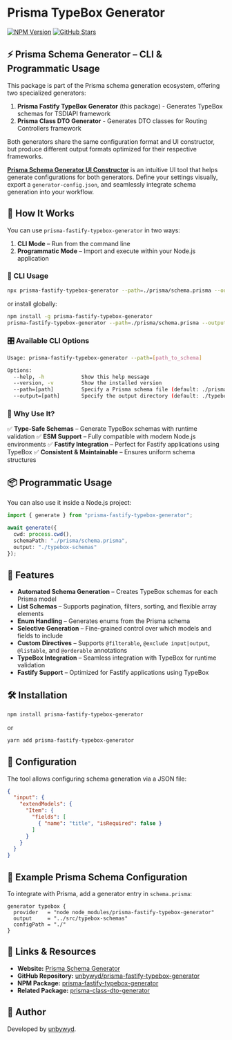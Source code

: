 # Prisma TypeBox Generator

[![NPM Version](https://img.shields.io/npm/v/prisma-fastify-typebox-generator.svg?style=for-the-badge)](https://www.npmjs.com/package/prisma-fastify-typebox-generator)
[![GitHub Stars](https://img.shields.io/github/stars/unbywyd/prisma-fastify-typebox-generator.svg?style=for-the-badge&logo=github)](https://github.com/unbywyd/prisma-fastify-typebox-generator)

## ⚡ Prisma Schema Generator – CLI & Programmatic Usage

This package is part of the Prisma schema generation ecosystem, offering two specialized generators:

1. **Prisma Fastify TypeBox Generator** (this package) - Generates TypeBox schemas for TSDIAPI framework
2. **Prisma Class DTO Generator** - Generates DTO classes for Routing Controllers framework

Both generators share the same configuration format and UI constructor, but produce different output formats optimized for their respective frameworks.

**[Prisma Schema Generator UI Constructor](https://prisma-dto-generator.netlify.app/)** is an intuitive UI tool that helps generate configurations for both generators. Define your settings visually, export a `generator-config.json`, and seamlessly integrate schema generation into your workflow.

## 🔹 How It Works

You can use `prisma-fastify-typebox-generator` in two ways:
1. **CLI Mode** – Run from the command line
2. **Programmatic Mode** – Import and execute within your Node.js application

### 🚀 CLI Usage

```sh
npx prisma-fastify-typebox-generator --path=./prisma/schema.prisma --output=./typebox-schemas
```

or install globally:

```sh
npm install -g prisma-fastify-typebox-generator
prisma-fastify-typebox-generator --path=./prisma/schema.prisma --output=./typebox-schemas
```

### 🎛 Available CLI Options

```sh
Usage: prisma-fastify-typebox-generator --path=[path_to_schema]

Options:
  --help, -h            Show this help message
  --version, -v         Show the installed version
  --path=[path]         Specify a Prisma schema file (default: ./prisma/schema.prisma)
  --output=[path]       Specify the output directory (default: ./typebox-schemas)
```

### 🎯 Why Use It?
✅ **Type-Safe Schemas** – Generate TypeBox schemas with runtime validation
✅ **ESM Support** – Fully compatible with modern Node.js environments
✅ **Fastify Integration** – Perfect for Fastify applications using TypeBox
✅ **Consistent & Maintainable** – Ensures uniform schema structures

## 📦 Programmatic Usage

You can also use it inside a Node.js project:

```ts
import { generate } from "prisma-fastify-typebox-generator";

await generate({
  cwd: process.cwd(),
  schemaPath: "./prisma/schema.prisma",
  output: "./typebox-schemas"
});
```

## 📌 Features

- **Automated Schema Generation** – Creates TypeBox schemas for each Prisma model
- **List Schemas** – Supports pagination, filters, sorting, and flexible array elements
- **Enum Handling** – Generates enums from the Prisma schema
- **Selective Generation** – Fine-grained control over which models and fields to include
- **Custom Directives** – Supports `@filterable`, `@exclude input|output`, `@listable`, and `@orderable` annotations
- **TypeBox Integration** – Seamless integration with TypeBox for runtime validation
- **Fastify Support** – Optimized for Fastify applications using TypeBox

## 🛠 Installation

```sh
npm install prisma-fastify-typebox-generator
```

or

```sh
yarn add prisma-fastify-typebox-generator
```

## 🔧 Configuration

The tool allows configuring schema generation via a JSON file:

```json
{
  "input": {
    "extendModels": {
      "Item": {
        "fields": [
          { "name": "title", "isRequired": false }
        ]
      }
    }
  }
}
```

## 📄 Example Prisma Schema Configuration

To integrate with Prisma, add a generator entry in `schema.prisma`:

```prisma
generator typebox {
  provider   = "node node_modules/prisma-fastify-typebox-generator"
  output     = "../src/typebox-schemas"
  configPath = "./"
}
```

## 🔗 Links & Resources

- **Website:** [Prisma Schema Generator](https://prisma-dto-generator.netlify.app/)
- **GitHub Repository:** [unbywyd/prisma-fastify-typebox-generator](https://github.com/unbywyd/prisma-fastify-typebox-generator)
- **NPM Package:** [prisma-fastify-typebox-generator](https://www.npmjs.com/package/prisma-fastify-typebox-generator)
- **Related Package:** [prisma-class-dto-generator](https://www.npmjs.com/package/prisma-class-dto-generator)

## 📌 Author

Developed by [unbywyd](https://unbywyd.com).
